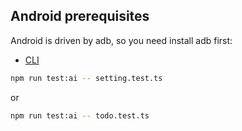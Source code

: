 ## Android prerequisites

Android is driven by adb, so you need install adb first:
- [CLI](https://developer.android.com/tools/adb)

```bash
npm run test:ai -- setting.test.ts
```

or 

```bash
npm run test:ai -- todo.test.ts
```